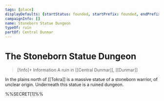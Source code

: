 ```yaml
---
tags: [place]
displayDefaults: {startStatus: founded, startPrefix: founded, endPrefix: destroyed, endStatus: destroyed}
campaignInfo: []
name: Stoneborn Statue Dungeon
typeOf: ruin
partOf: Central Dunmar
---
```

# The Stoneborn Statue Dungeon
>[!info]+ Information
> A  ruin in [[Central Dunmar]], [[Dunmar]]

In the plains north of [[Tokra]] is a massive statue of a stoneborn warrior, of unclear origin. Underneath this statue is a ruined dungeon. 

%%SECRET[1]%%

